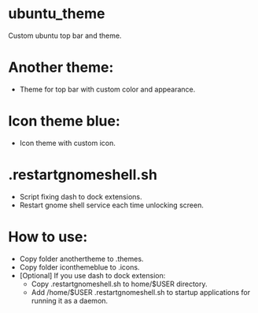 # ubuntu_theme
Custom ubuntu top bar and theme.

# Another theme:
* Theme for top bar with custom color and appearance.

# Icon theme blue:
* Icon theme with custom icon.

# .restartgnomeshell.sh
* Script fixing dash to dock extensions.
* Restart gnome shell service each time unlocking screen.

# How to use:
* Copy folder anothertheme to .themes.
* Copy folder iconthemeblue to .icons.
* [Optional] If you use dash to dock extension: 
  * Copy .restartgnomeshell.sh to home/$USER directory.
  * Add /home/$USER .restartgnomeshell.sh to startup applications for running it as a daemon.
